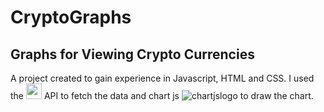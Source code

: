 # CryptoGraphs
## Graphs for Viewing Crypto Currencies
A project created to gain experience in Javascript, HTML and CSS. I used the <img src= "https://static.coingecko.com/s/coingecko-logo-d13d6bcceddbb003f146b33c2f7e8193d72b93bb343d38e392897c3df3e78bdd.png" height ="25">  API to fetch the data and chart js ![chartjslogo](https://www.chartjs.org/img/chartjs-logo.svg) to draw the chart.
 
